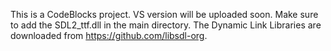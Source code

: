 This is a CodeBlocks project.
VS version will be uploaded soon.
Make sure to add the SDL2_ttf.dll in the main directory.
The Dynamic Link Libraries are downloaded from https://github.com/libsdl-org.
